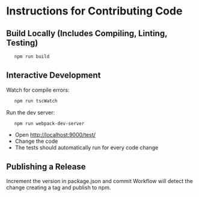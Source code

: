 # Instructions for Contributing Code

## Build Locally (Includes Compiling, Linting, Testing)

```bash
   npm run build
```

## Interactive Development

Watch for compile errors:

```bash
   npm run tscWatch
```

Run the dev server:

```bash
   npm run webpack-dev-server
```

* Open [http://localhost:9000/test/](http://localhost:9000/test/)
* Change the code
* The tests should automatically run for every code change

## Publishing a Release

Increment the version in package.json and commit
Workflow will detect the change creating a tag and publish to npm.
